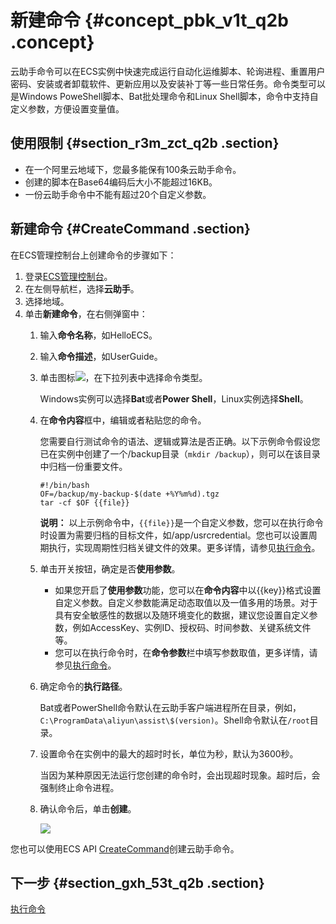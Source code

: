# 新建命令 {#concept_pbk_v1t_q2b .concept}

云助手命令可以在ECS实例中快速完成运行自动化运维脚本、轮询进程、重置用户密码、安装或者卸载软件、更新应用以及安装补丁等一些日常任务。命令类型可以是Windows PoweShell脚本、Bat批处理命令和Linux Shell脚本，命令中支持自定义参数，方便设置变量值。

## 使用限制 {#section_r3m_zct_q2b .section}

-   在一个阿里云地域下，您最多能保有100条云助手命令。
-   创建的脚本在Base64编码后大小不能超过16KB。
-   一份云助手命令中不能有超过20个自定义参数。

## 新建命令 {#CreateCommand .section}

在ECS管理控制台上创建命令的步骤如下：

1.  登录[ECS管理控制台](https://ecs.console.aliyun.com/)。
2.  在左侧导航栏，选择**云助手**。
3.  选择地域。
4.  单击**新建命令**，在右侧弹窗中：
    1.  输入**命令名称**，如HelloECS。
    2.  输入**命令描述**，如UserGuide。
    3.  单击图标![](http://static-aliyun-doc.oss-cn-hangzhou.aliyuncs.com/assets/img/17007/15586837848334_zh-CN.png)，在下拉列表中选择命令类型。

        Windows实例可以选择**Bat**或者**Power Shell**，Linux实例选择**Shell**。

    4.  在**命令内容**框中，编辑或者粘贴您的命令。

        您需要自行测试命令的语法、逻辑或算法是否正确。以下示例命令假设您已在实例中创建了一个/backup目录（`mkdir /backup`），则可以在该目录中归档一份重要文件。

        ```
        #!/bin/bash 
        OF=/backup/my-backup-$(date +%Y%m%d).tgz
        tar -cf $OF {{file}}
        ```

        **说明：** 以上示例命令中，`{{file}}`是一个自定义参数，您可以在执行命令时设置为需要归档的目标文件，如/app/usrcredential。您也可以设置周期执行，实现周期性归档关键文件的效果。更多详情，请参见[执行命令](cn.zh-CN/部署与运维/云助手/使用云助手/执行命令.md#)。

    5.  单击开关按钮，确定是否**使用参数**。
        -   如果您开启了**使用参数**功能，您可以在**命令内容**中以\{\{key\}\}格式设置自定义参数。自定义参数能满足动态取值以及一值多用的场景。对于具有安全敏感性的数据以及随环境变化的数据，建议您设置自定义参数，例如AccessKey、实例ID、授权码、时间参数、关键系统文件等。
        -   您可以在执行命令时，在**命令参数**栏中填写参数取值，更多详情，请参见[执行命令](cn.zh-CN/部署与运维/云助手/使用云助手/执行命令.md#)。
    6.  确定命令的**执行路径**。

        Bat或者PowerShell命令默认在云助手客户端进程所在目录，例如，`C:\ProgramData\aliyun\assist\$(version)`。Shell命令默认在`/root`目录。

    7.  设置命令在实例中的最大的超时时长，单位为秒，默认为3600秒。

        当因为某种原因无法运行您创建的命令时，会出现超时现象。超时后，会强制终止命令进程。

    8.  确认命令后，单击**创建**。

        ![](http://static-aliyun-doc.oss-cn-hangzhou.aliyuncs.com/assets/img/17007/15586837848365_zh-CN.png)


您也可以使用ECS API [CreateCommand](../cn.zh-CN/API参考/云助手/CreateCommand.md#)创建云助手命令。

## 下一步 {#section_gxh_53t_q2b .section}

[执行命令](cn.zh-CN/部署与运维/云助手/使用云助手/执行命令.md#)

